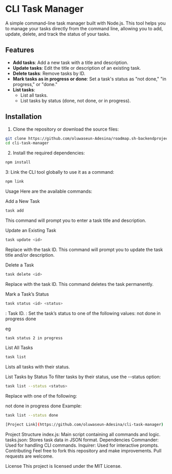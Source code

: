 # CLI Task Manager

A simple command-line task manager built with Node.js. This tool helps you to manage your tasks directly from the command line, allowing you to add, update, delete, and track the status of your tasks.

## Features

- **Add tasks**: Add a new task with a title and description.
- **Update tasks**: Edit the title or description of an existing task.
- **Delete tasks**: Remove tasks by ID.
- **Mark tasks as in progress or done**: Set a task's status as "not done," "in progress," or "done."
- **List tasks**:
  - List all tasks.
  - List tasks by status (done, not done, or in progress).

## Installation

1. Clone the repository or download the source files:

```bash
git clone https://github.com/oluwaseun-Adesina/roadmap.sh-backendprojects.git
cd cli-task-manager

```

2. Install the required dependencies:

```bash
npm install
```

3: Link the CLI tool globally to use it as a command:

```bash
npm link
```

Usage
Here are the available commands:

Add a New Task

```bash
task add
```

This command will prompt you to enter a task title and description.

Update an Existing Task

```bash
task update <id>
```

Replace <id> with the task ID. This command will prompt you to update the task title and/or description.

Delete a Task

```bash
task delete <id>
```

Replace <id> with the task ID. This command deletes the task permanently.

Mark a Task’s Status

```bash
task status <id> <status>
```

<id>: Task ID.
<status>: Set the task’s status to one of the following values:
not done
in progress
done

eg

```bash
task status 2 in progress
```

List All Tasks

```bash
task list
```

Lists all tasks with their status.

List Tasks by Status
To filter tasks by their status, use the --status option:

```bash
task list --status <status>
```

Replace <status> with one of the following:

not done
in progress
done
Example:

```bash
task list --status done
```

```bash
[Project Link](https://github.com/oluwaseun-Adesina/cli-task-manager)
```

Project Structure
index.js: Main script containing all commands and logic.
tasks.json: Stores task data in JSON format.
Dependencies
Commander: Used for handling CLI commands.
Inquirer: Used for interactive prompts.
Contributing
Feel free to fork this repository and make improvements. Pull requests are welcome.

License
This project is licensed under the MIT License.

